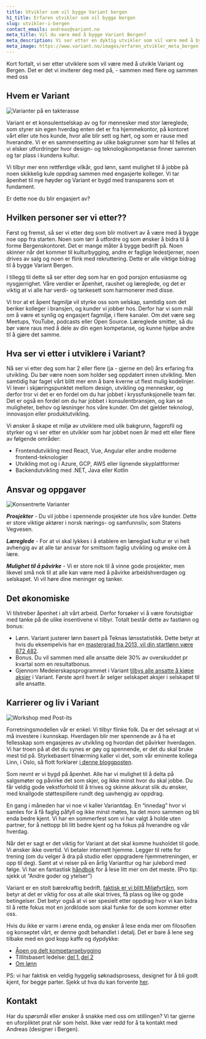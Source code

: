 ```yaml
---
title: Utvikler som vil bygge Variant bergen
h1_title: Erfaren utvikler som vil bygge bergen
slug: utvikler-i-bergen
contact_emails: andreas@variant.no
meta_title: Vil du være med å bygge Variant Bergen?
meta_description: Vi ser etter en dyktig utvikler som vil være med å bygge Variant Bergen!
meta_image: https://www.variant.no/images/erfaren_utvikler_meta_bergen.jpg
---
```


Kort fortalt, vi ser etter utviklere som vil være med å utvikle Variant og Bergen. Det er det vi inviterer deg med på, - sammen med flere og sammen med oss

## Hvem er Variant

![Varianter på en takterasse](/images/design-takterasse.png)

Variant er et konsulentselskap av og for mennesker med stor læreglede, som styrer sin egen hverdag enten det er fra hjemmekontor, på kontoret vårt eller ute hos kunde, hvor alle blir sett og hørt, og som er rause med hverandre. Vi er en sammensetting av ulike bakgrunner som har til felles at vi elsker utfordringer hvor design- og teknologikompetanse finner sammen og tar plass i kundens kultur.

Vi tilbyr mer enn rettferdige vilkår, god lønn, samt mulighet til å jobbe på noen skikkelig kule oppdrag sammen med engasjerte kolleger. Vi tar åpenhet til nye høyder og Variant er bygd med transparens som et fundament.

Er dette noe du blir engasjert av?

## Hvilken personer ser vi etter??

Først og fremst, så ser vi etter deg som blir motivert av å være med å bygge noe opp fra starten. Noen som tørr å utfordre og som ønsker å bidra til å forme Bergenskontoret. Det er mange måter å bygge bedrift på. Noen skinner når det kommer til kulturbygging, andre er faglige ledestjerner, noen drives av salg og noen er flink med rekruttering. Dette er alle viktige bidrag til å bygge Variant Bergen.

I tillegg til dette så ser etter deg som har en god porsjon entusiasme og nysgjerrighet. Våre verdier er åpenhet, raushet og læreglede, og det er viktig at vi alle har verdi- og tankesett som harmonerer med disse.

Vi tror at et åpent fagmiljø vil styrke oss som selskap, samtidig som det beriker kolleger i bransjen, og kunder vi jobber hos. Derfor har vi som mål om å være et synlig og engasjert fagmiljø, i flere kanaler. Om det være seg Meetups, YouTube, podcasts eller Open Source. Læreglede smitter, så du bør være raus med å dele av din egen kompetanse, og kunne hjelpe andre til å gjøre det samme.

## Hva ser vi etter i utviklere i Variant?

Nå ser vi etter deg som har 2 eller flere (ja - gjerne en del) års erfaring fra utvikling. Du bør være noen som holder seg oppdatert innen utvikling. Men samtidig har faget vårt blitt mer enn å bare kverne ut flest mulig kodelinjer. Vi lever i skjæringspunktet mellom design, utvikling og mennesker, og derfor tror vi det er en fordel om du har jobbet i kryssfunksjonelle team før. Det er også en fordel om du har jobbet i konsulentbransjen, og kan se muligheter, behov og løsninger hos våre kunder. Om det gjelder teknologi, innovasjon eller produktutvikling.

Vi ønsker å skape et miljø av utviklere med ulik bakgrunn, fagprofil og styrker og vi ser etter en utvikler som har jobbet noen år med ett eller flere av følgende områder:

- Frontendutvikling med React, Vue, Angular eller andre moderne frontend-teknologier
- Utvikling mot og i Azure, GCP, AWS eller lignende skyplattformer
- Backendutvikling med .NET, Java eller Kotlin

## Ansvar og oppgaver

<div class="left blob1"><img alt="Konsentrerte Varianter" src="/images/design-konsentrert.png"/></div>

**_Prosjekter_** - Du vil jobbe i spennende prosjekter ute hos våre kunder. Dette er store viktige aktører i norsk nærings- og samfunnsliv, som Statens Vegvesen.

**_Læreglede_** - For at vi skal lykkes i å etablere en læreglad kultur er vi helt avhengig av at alle tar ansvar for smittsom faglig utvikling og ønske om å lære.

**_Mulighet til å påvirke_** - Vi er store nok til å vinne gode prosjekter, men likevel små nok til at alle kan være med å påvirke arbeidshverdagen og selskapet. Vi vil høre dine meninger og tanker.

## Det økonomiske

Vi tilstreber åpenhet i alt vårt arbeid. Derfor forsøker vi å være forutsigbar med tanke på de ulike insentivene vi tilbyr. Totalt består dette av fastlønn og bonus:

- Lønn. Variant justerer lønn basert på Teknas lønsstatistikk. Dette betyr at hvis du eksempelvis har en [mastergrad fra 2013, vil din startlønn være 872 482](https://www.variant.no/kalkulator?year=2013&degree=masters).
- Bonus. Du vil sammen med alle ansatte dele 30% av overskuddet pr kvartal som en resultatbonus.
- Gjennom Medeierskapsprogrammet i Variant [tilbys alle ansatte å kjøpe aksjer](https://blog.variant.no/invitasjon-til-%C3%A5-kj%C3%B8pe-aksjer-i-variant-as-27a29a307cb2) i Variant. Første april hvert år selger selskapet aksjer i selskapet til alle ansatte.

## Karrierer og liv i Variant

![Workshop med Post-its](/images/design-workshop.png)

Forretningsmodellen vår er enkel: Vi tilbyr flinke folk. Da er det selvsagt at vi må investere i kunnskap. Hverdagen blir mer spennende av å ha et fellesskap som engasjeres av utvikling og hvordan det påvirker hverdagen. Vi har troen på at det du synes er gøy og spennende, er det du skal bruke mest tid på. Styrkebasert tilnærming kaller vi det, som vår eminente kollega Linn, i Oslo, så flott forklarer [i denne bloggposten](https://blog.variant.no/l%C3%A6reglede-i-variant-444e20c6915c).

Som nevnt er vi bygd på åpenhet. Alle har vi mulighet til å delta på salgsmøter og påvirke det som skjer, og ikke minst hvor du skal jobbe. Du får veldig gode vekstforhold til å trives og skinne akkurat slik du ønsker, med knallgode støttespillere rundt deg uavhengig av oppdrag.

En gang i måneden har vi noe vi kaller Variantdag. En “innedag” hvor vi samles for å få faglig påfyll og ikke minst møtes, ha det moro sammen og bli enda bedre kjent. Vi har en sommerfest som vi har valgt å holde uten partner, for å nettopp bli litt bedre kjent og ha fokus på hverandre og vår hverdag.

Når det er sagt er det viktig for Variant at det skal komme husholdet til gode. Vi ønsker ikke overtid. Vi betaler internett hjemme. Legger til rette for trening (om du velger å dra på studio eller oppgradere hjemmetreningen, er opp til deg). Samt at vi reiser på en årlig Varianttur og har julebord med følge. Vi har en fantastisk [håndbok](https://handbook.variant.no/) for å lese litt mer om det meste. (Pro tip: sjekk ut “Andre goder og ytelser”)

Variant er en stolt bærekraftig bedrift, [faktisk er vi blitt Miljøfyrtårn](https://blog.variant.no/b%C3%A6rekraft-kun-for-g%C3%B8y-f7b3c392d9b), som betyr at det er viktig for oss at alle skal trives, få plass og like og gode betingelser. Det betyr også at vi ser spesielt etter oppdrag hvor vi kan bidra til å rette fokus mot en jordklode som skal funke for de som kommer etter oss.

Hvis du ikke er varm i ørene enda, og ønsker å lese enda mer om filosofien og konseptet vårt, er denne godt behandlet i detalj. Det er bare å lene seg tilbake med en god kopp kaffe og dypdykke:

- [Åpen og delt kompetansebygging](https://blog.variant.no/aapen-og-delt-kompetansebygging-c229771eee93)
- Tillitsbasert ledelse: [del 1](https://blog.variant.no/tillitsbasert-ledelse-del-1-hva-og-hvorfor-86f6aa485cf9), [del 2](https://blog.variant.no/tillitsbasert-ledelse-del-2-sette-retning-449452fcc6a6)
- [Om lønn](https://blog.variant.no/bonusutbetaling-og-l%C3%B8nnsjusteringer-c6d340f0a6d)

PS: vi har faktisk en veldig hyggelig søknadsprosess, designet for å bli godt kjent, for begge parter. Sjekk ut hva du kan forvente [her](https://handbook.variant.no/#ansettelse-og-jobbintervju).

## Kontakt

Har du spørsmål eller ønsker å snakke med oss om stillingen? Vi tar gjerne en uforpliktet prat når som helst. Ikke vær redd for å ta kontakt med Andreas (designer i Bergen).
